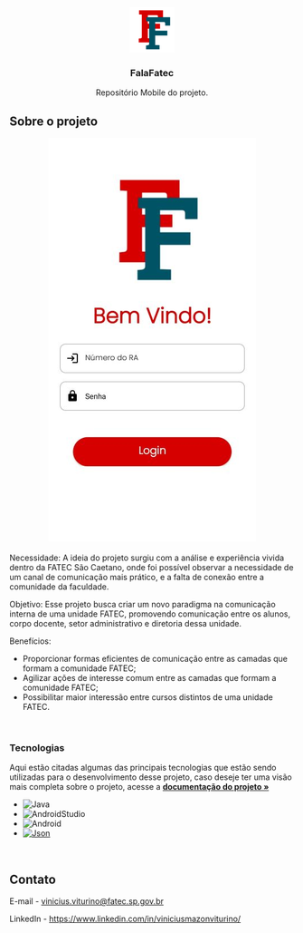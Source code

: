 <!-- PROJECT LOGO -->
<br />
<div align="center">
    <img src="assets/logo.png" alt="Logo" width="80" height="80">
  </a>

  <h3 align="center">FalaFatec</h3>

  <p align="center">
    Repositório Mobile do projeto.
    <br />
  </p>
</div>

<!-- ABOUT THE PROJECT -->
## Sobre o projeto

<div align="center">
<img src="assets/tela.jpg" alt="Logo">
</div>
<br>
Necessidade:
A ideia do projeto surgiu com a análise e experiência vivida dentro da FATEC São Caetano, onde foi possível observar a necessidade de um canal de comunicação mais prático, e a falta de conexão entre a comunidade da faculdade.

Objetivo:
Esse projeto busca criar um novo paradigma na comunicação interna de uma unidade FATEC, promovendo comunicação entre os alunos, corpo docente, setor administrativo e diretoria dessa unidade.

Benefícios:
* Proporcionar formas eficientes de comunicação entre as camadas que formam a comunidade FATEC;
* Agilizar ações de interesse comum entre as camadas que formam a comunidade FATEC;
* Possibilitar maior interessão entre cursos distintos de uma unidade FATEC.

<br>

### Tecnologias

Aqui estão citadas algumas das principais tecnologias que estão sendo utilizadas para o desenvolvimento desse projeto, caso deseje ter uma visão mais completa sobre o projeto, acesse a  <a href="https://github.com/FalaFatec/AMS-ADS-GR-4-DOC/tree/main/documents"><strong>documentação do projeto »</strong></a>

* ![Java][Java.com]
* ![AndroidStudio][AndroidStudio.com]
* ![Android][Android.com]
* [![Json][Json.com]][Json-url]



<br>

<!-- CONTATO -->
## Contato

E-mail - vinicius.viturino@fatec.sp.gov.br

LinkedIn - https://www.linkedin.com/in/viniciusmazonviturino/

<!-- MARKDOWN LINKS & IMAGES -->
<!-- https://www.markdownguide.org/basic-syntax/#reference-style-links -->
[contributors-shield]: https://img.shields.io/github/contributors/othneildrew/Best-README-Template.svg?style=for-the-badge
[contributors-url]: https://github.com/FalaFatec/AMS-ADS-GR-4-DOC/graphs/contributors
[forks-shield]: https://img.shields.io/github/forks/othneildrew/Best-README-Template.svg?style=for-the-badge
[forks-url]: https://github.com/othneildrew/Best-README-Template/network/members
[stars-shield]: https://img.shields.io/github/stars/othneildrew/Best-README-Template.svg?style=for-the-badge
[stars-url]: https://github.com/othneildrew/Best-README-Template/stargazers
[issues-shield]: https://img.shields.io/github/issues/othneildrew/Best-README-Template.svg?style=for-the-badge
[issues-url]: https://github.com/othneildrew/Best-README-Template/issues
[license-shield]: https://img.shields.io/github/license/othneildrew/Best-README-Template.svg?style=for-the-badge
[license-url]: https://github.com/othneildrew/Best-README-Template/blob/master/LICENSE.txt
[linkedin-shield]: https://img.shields.io/badge/-LinkedIn-black.svg?style=for-the-badge&logo=linkedin&colorB=555
[linkedin-url]: https://linkedin.com/in/othneildrew
[product-screenshot]: images/screenshot.png
[Html.com]: https://img.shields.io/badge/HTML5-E34F26?style=for-the-badge&logo=html5&logoColor=white
[Css.com]: https://img.shields.io/badge/CSS3-1572B6?style=for-the-badge&logo=css3&logoColor=white
[Javascript.com]: https://img.shields.io/badge/JavaScript-323330?style=for-the-badge&logo=javascript&logoColor=F7DF1E
[Javascript-url]: https://www.javascript.com/
[Json.com]: https://img.shields.io/badge/json-5E5C5C?style=for-the-badge&logo=json&logoColor=white
[Json-url]: https://www.json.org/json-en.html
[Trello.com]: https://img.shields.io/badge/Trello-0052CC?style=for-the-badge&logo=trello&logoColor=white
[Trello-url]: https://trello.com/
[Postgre.com]: https://img.shields.io/badge/PostgreSQL-316192?style=for-the-badge&logo=postgresql&logoColor=white
[Postgre-url]: https://www.postgresql.org/
[Spring.com]: https://img.shields.io/badge/Spring-6DB33F?style=for-the-badge&logo=spring&logoColor=white
[Spring-url]: https://spring.io/projects/spring-boot
[Postman.com]: https://img.shields.io/badge/Postman-FF6C37?style=for-the-badge&logo=Postman&logoColor=white
[Postman-url]: https://www.postman.com/
[IntelliJ.com]: https://img.shields.io/badge/IntelliJ_IDEA-000000.svg?style=for-the-badge&logo=intellij-idea&logoColor=white
[IntelliJ-url]: https://www.jetbrains.com/idea/
[VisualStudioCode.com]: https://img.shields.io/badge/VSCode-0078D4?style=for-the-badge&logo=visual%20studio%20code&logoColor=white
[VisualStudioCode-url]: https://code.visualstudio.com/
[Bootstrap.com]: https://img.shields.io/badge/Bootstrap-563D7C?style=for-the-badge&logo=bootstrap&logoColor=white
[Java.com]: https://img.shields.io/badge/java-%23ED8B00.svg?style=for-the-badge&logo=java&logoColor=white
[AndroidStudio.com]: https://img.shields.io/badge/Android%20Studio-3DDC84.svg?style=for-the-badge&logo=android-studio&logoColor=white
[Android.com]: https://img.shields.io/badge/Android-3DDC84?style=for-the-badge&logo=android&logoColor=white
